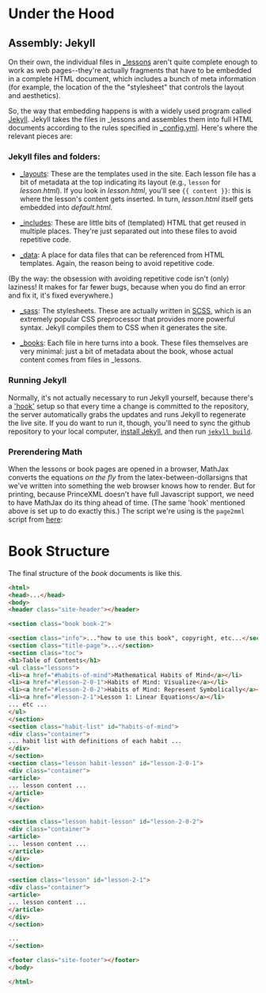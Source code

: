 # Under the Hood

## Assembly: Jekyll

On their own, the individual files in [_lessons][1] aren't quite complete enough
to work as web pages--they're actually fragments that have to be embedded in
a complete HTML document, which includes a bunch of meta information (for example,
the location of the the "stylesheet" that controls the layout and aesthetics).

So, the way that embedding happens is with a widely used program called [Jekyll][2].
Jekyll takes the files in _lessons and assembles them into full HTML documents
according to the rules specified in [_config.yml][3].  Here's where the relevant
pieces are:

### Jekyll files and folders:

- [_layouts][4]: These are the templates used in the site.  Each lesson file has
  a bit of metadata at the top indicating its layout (e.g., `lesson` for *lesson.html*).
  If you look in *lesson.html*, you'll see `{{ content }}`: this is where the lesson's
  content gets inserted.  In turn, *lesson.html* itself gets embedded into *default.html*.
  
- [_includes][5]: These are little bits of (templated) HTML that get reused in 
  multiple places. They're just separated out into these files to avoid repetitive code.
  
- [_data][6]: A place for data files that can be referenced from HTML templates.
  Again, the reason being to avoid repetitive code.
  
(By the way: the obsession with avoiding repetitive code isn't (only) laziness!
It makes for far fewer bugs, because when you do find an error and fix it, it's
fixed everywhere.)

- [_sass][7]: The stylesheets.  These are actually written in [SCSS][8], which 
  is an extremely popular CSS preprocessor that provides more powerful syntax.
  Jekyll compiles them to CSS when it generates the site.

- [_books][8]: Each file in here turns into a book.  These files themselves are
  very minimal: just a bit of metadata about the book, whose actual content comes
  from files in _lessons.
  
### Running Jekyll

Normally, it's not actually necessary to run Jekyll yourself, because there's a
['hook'][9] setup so that every time a change is committed to the repository, the
server automatically grabs the updates and runs Jekyll to regenerate the live site.
If you do want to run it, though, you'll need to sync the github repository to your
local computer, [install Jekyll][10], and then
run [`jekyll build`][11].

### Prerendering Math

When the lessons or book pages are opened in a browser, MathJax converts the
equations *on the fly* from the latex-between-dollarsigns that we've written
into something the web browser knows how to render.  But for printing, because 
PrinceXML doesn't have full Javascript support, we need to have MathJax do its
thing ahead of time.  (The same 'hook' mentioned above is set up to do exactly
this.)  The script we're using is the `page2mml` script from [here][12]: 

  
[1]: https://github.com/parkmath/parkmath/tree/gh-pages/_lessons
[2]: http://jekyllrb.com/docs/home/
[3]: https://github.com/parkmath/parkmath/blob/gh-pages/_config.yml
[4]: https://github.com/parkmath/parkmath/tree/gh-pages/_layouts
[5]: https://github.com/parkmath/parkmath/tree/gh-pages/_includes
[6]: https://github.com/parkmath/parkmath/tree/gh-pages/_data
[7]: https://github.com/parkmath/parkmath/tree/gh-pages/_sass
[8]: https://github.com/parkmath/parkmath/tree/gh-pages/_books
[9]: https://github.com/anandthakker/jekyll-hook
[10]: http://jekyllrb.com/docs/installation/
[11]: http://jekyllrb.com/docs/usage/
[12]: https://github.com/mathjax/MathJax-node


# Book Structure

The final structure of the *book* documents is like this.

```html
<html>
<head>...</head>
<body>
<header class="site-header"></header>

<section class="book book-2">

<section class="info">..."how to use this book", copyright, etc...</section>
<section class="title-page">...</section>
<section class="toc">
<h1>Table of Contents</h1>
<ul class="lessons">
<li><a href="#habits-of-mind">Mathematical Habits of Mind</a></li>
<li><a href="#lesson-2-0-1">Habits of Mind: Visualize</a></li>
<li><a href="#lesson-2-0-2">Habits of Mind: Represent Symbolically</a></li>
<li><a href="#lesson-2-1">Lesson 1: Linear Equations</a></li>
... etc ...
</ul>
</section>
<section class="habit-list" id="habits-of-mind">
<div class="container">
... habit list with definitions of each habit ...
</div>
</section>
<section class="lesson habit-lesson" id="lesson-2-0-1">
<div class="container">
<article>
... lesson content ...
</article>
</div>
</section>

<section class="lesson habit-lesson" id="lesson-2-0-2">
<div class="container">
<article>
... lesson content ...
</article>
</div>
</section>

<section class="lesson" id="lesson-2-1">
<div class="container">
<article>
... lesson content ...
</article>
</div>
</section>

...
</section>

<footer class="site-footer"></footer>
</body>

</html>
```

